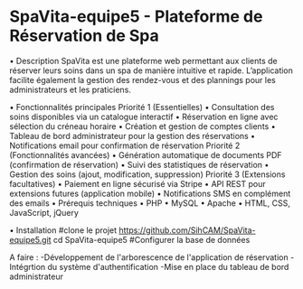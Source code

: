 # SpaVita-equipe5 - Plateforme de Réservation de Spa

•	Description
SpaVita est une plateforme web permettant aux clients de réserver leurs soins dans un spa de manière intuitive et rapide. L’application facilite également la gestion des rendez-vous et des plannings pour les administrateurs et les praticiens.

•	Fonctionnalités principales
 Priorité 1 (Essentielles)
•	Consultation des soins disponibles via un catalogue interactif 
•	Réservation en ligne avec sélection du créneau horaire 
•	Création et gestion de comptes clients 
•	Tableau de bord administrateur pour la gestion des réservations 
•	Notifications email pour confirmation de réservation 
Priorité 2 (Fonctionnalités avancées)
•	Génération automatique de documents PDF (confirmation de réservation) 
•	Suivi des statistiques de réservation 
•	Gestion des soins (ajout, modification, suppression) 
 Priorité 3 (Extensions facultatives)
•	Paiement en ligne sécurisé via Stripe 
•	API REST pour extensions futures (application mobile) 
•	Notifications SMS en complément des emails 
•	Prérequis techniques
•	PHP 
•	MySQL 
•	Apache
•	HTML, CSS, JavaScript, jQuery


•	Installation
#clone le projet https://github.com/SihCAM/SpaVita-equipe5.git
cd SpaVita-equipe5
#Configurer la base de données

A faire :
-Développement de l'arborescence de l'application de réservation
-Intégrtion du système d'authentification
-Mise en place du tableau de bord administrateur

